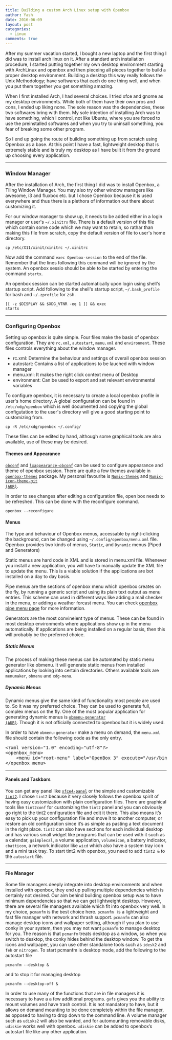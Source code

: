 ```yaml
---
title: Building a custom Arch Linux setup with Openbox
author: Yash
date: 2016-06-09
layout: post
categories:
  - Linux
comments: true
---
```


After my summer vacation started, I bought a new laptop and the first thing I did was to install arch linux on it. After a standard arch installation procedure, I started putting together my own desktop environment starting with ArchLinux and openbox and then pieceing all pieces together to build a proper desktop environment. Building a desktop this way really follows the Unix Methodology; have softwares that each do one thing well, and  when you put them together you get something amazing.

When I first installed Arch, I had several choices. I tried xfce and gnome as my desktop environments. While both of them have their own pros and cons, I ended up liking none. The sole reason was the dependencies, these two softwares bring with them. My sole intention of installing Arch was to have something, which I control, not like Ubuntu, where you are forced to use the preinstalled softwares and when you try to uninsall something, you fear of breaking some other program.

So I end up going the route of building something up from scratch using Openbox as a base. At this point I have a fast, lightweight desktop that is extremely stable and is truly my desktop as I have built it from the ground up choosing every application.

----

### Window Manager
After the installation of Arch, the first thing I did was to install Openbox, a Tiling Window Manager. You may also try other window managers like awesome, i3 and fluxbox etc. but I chose Openbox because it is used everywhere and thus there is a plethora of information out there about customizing it.

For our window manager to show up, it needs to be added either in a login manager or user's <code>~/.xinitrx</code> file. There is a default version of this file which contain some code which we may want to retain, so rathar than making this file from scratch, copy the default version of file to user's home directory.

<code>cp /etc/X11/xinit/xinitrc ~/.xinitrc</code>

Now add the command <code>exec Openbox-session</code> to the end of the file. Remember that the lines following this command will be ignored by the system. An openbox sessio should be able to be started by entering the command <code>startx</code>.

An openbox session can be started automatically upon login using shell's startup script. Add following to the shell's startup script, <code>~/.bash_profile</code> for bash and <code>~/.zprofile</code> for zsh.

<code>[[ -z $DISPLAY && $XDG_VTNR -eq 1 ]] && exec startx</code>

----

### Configuring Openbox

Setting up openbox is quite simple. Four files make the basis of openbox configuration. They are <code>rc.xml</code>, <code>autostart</code>,  <code>menu.xml</code> and <code>environment</code>. These files controls everything about the window manager.

- rc.xml: Determine the behaviour and settings of overall openbox session
- autostart: Contains a list of applications to be lauched with window manager
- menu.xml: It makes the right click context menu of Desktop
- environment: Can be used to export and set relevant environmental variables

To configure openbox, it is necessary to create a local openbox profile in user's home directory. A global configuration can be found in <code>/etc/xdg/openbox</code> which is well documented and copying the global configutation to the user's directory will give a good starting point to customizing from.

<code>cp -R /etc/xdg/openbox ~/.config/</code>

These files can be edited by hand, although some graphical tools are also available, use of these may be desired.

#### Themes and Appearance
[<code>obconf</code>](https://www.archlinux.org/packages/community/x86_64/obconf) and [<code>lxappearance-obconf</code>](https://www.archlinux.org/packages/community/x86_64/lxappearance-obconf/) can be used to configure appearance and theme of openbox session. There are quite a few themes available in [<code>openbox-themes</code>](https://www.archlinux.org/packages/community/any/openbox-themes/) package. My personal favourite is [<code>Numix-themes</code>](https://www.archlinux.org/packages/community/any/numix-themes/) and [<code>Numix-icon-theme-git (AUR)</code>](https://aur.archlinux.org/packages/numix-icon-theme-git/).

In order to see changes after editing a configuration file, open box needs to be refreshed. This can be done with the reconfigure command.

<code>openbox --reconfigure</code>

#### Menus

The type and behaviour of Openbox menus, accessable by right-clicking the background, can be changed using <code>~/.config/openbox/menu.xml</code> file. Openbox provides two kinds of menus, <code>Static</code>, and <code>Dynamic</code> menus (Piped and Generators)

Static menus are hard code in XML and is stored in menu.xml file. Whenever you install a new application, you will have to manually update the XML file to update the menu. This is a viable solution if the applications are bot installed on a day to day basis.

Pipe menus are the sections of openbox menu which openbox creates on the fly, by running a generic script and using its plain text output as menu entries. This scheme can used in different ways like adding a mail checker in the menu, or adding a weather forcast menu. You can check [openbox pipe menu page](http://openbox.org/wiki/Openbox:Pipemenus) for more information.

Generators are the most convineient type of menus. These can be found in most desktop environments where applications show up in the menu automatically. If applications are being installed on a regular basis, then this will probably be the preferred choice.

##### Static Menus

The process of making these menus can be automated by static menu generator like obmenu. It will generate static menus from installed applications by looking into certain directories. Others available tools are <code>menumaker</code>, <code>obmenu</code> and <code>xdg-menu</code>.

##### Dynamic Menus

Dynamic menus give the same kind of functionality most people are used to. So it was my preferred choice. They can be used to generate full, complex menus on the fly. One of the most popular application for generating dynamic menus is [<code>obmenu-generator (AUR)</code>](https://aur.archlinux.org/packages/obmenu-generator/). Though it is not officially connected to openbox but it is widely used.

In order to have <code>obmenu-generator</code> make a menu on demand, the <code>menu.xml</code> file should contain the following code as the only entry.

<pre>&lt;?xml version="1.0" encoding="utf-8"?&gt;
&lt;openbox_menu&gt;
	&lt;menu id="root-menu" label="OpenBox 3" execute="/usr/bin/obmenu-generator"&gt;&lt;/menu&gt;
&lt;/openbox_menu&gt;
</pre>

----

#### Panels and Taskbars

You can get any panel like [<code>xfce4-panel</code>]() or the simple and customizable [<code>tint2</code>](). I chose <code>tint2</code> because it very closely follows the openbox spirit of having easy customization with plain configuration files. There are graphical tools like <code>tint2conf</code> for customizing the <code>tint2</code> panel and you can obviously go right to the tint2 configuration file and edit it there. This also means it’s easy to pick up your configuration file and move it to another computer, or restore an old configuration since it’s as simple as pasting a text document in the right place. <code>tint2</code> can also have sections for each individual desktop and has various small widget like programs that can be used with it such as a calendar, <code>gsimplecal</code>, a volume application, <code>volumeicon</code>, a battery indicator, <code>cbatticon</code>, a network indicator like <code>wicd</code> which also have a system tray icon and a mini task tray. To start tint2 with openbox, you need to add <code>tint2 &</code> to the <code>autostart</code> file.



----

#### File Manager

Some file managers deeply integrate into desktop environments and when installed with openbox, they end up pulling multiple dependencies which is certainly not desired. Our aim behind building openbox setup was to have minimum dependencies so that we can get lightweight desktop. However, there are several file managers available which fit into openbox very well. In my choice, <code>pcmanfm</code> is the best choice here. <code>pcmanfm </code> is a lightweight and fast file manager with network and thrash support. <code>pcmanfm</code> can also manage desktop icons and wallpaper setting, although if you plan to use conky in your system, then you may not want <code>pcmanfm</code> to manage desktop for you. The reason is that <code>pcmanfm</code> treats desktop as a window, so when you switch to desktop, the conky hides behind the desktop window. To get the icons and wallpaper, you can use other standalone tools such as <code>idesk2</code> and <code>feh</code> or <code>nitrogen</code>.
To start pcmanfm is desktop mode, add the following to the autostart file

<code>pcmanfm --desktop &</code>

and to stop it for managing desktop

<code>pcmanfm --desktop-off &</code>

In order to use many of the functions that are in file managers it is necessary to have a a few additional programs. <code>gvfs</code> gives you the ability to mount volumes and have trash control. It is not mandatory to have, but it allows on demand mounting to be done completely within the file manager, as opposed to having to drop down to the command line. A volume manager such as <code>udisks2</code> will also be wanted, and for automounting removable disks, <code>udiskie</code> works well with openbox. <code>udiskie</code> can be added to openbox’s autostart file like any other application.

